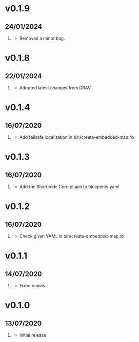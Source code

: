 # v0.1.9
## 24/01/2024

1. [](#improvement)
    * Removed a minor bug.

# v0.1.8
## 22/01/2024

1. [](#improvement)
    * Adopted latest changes from GRAV.

# v0.1.4
## 16/07/2020

1. [](#improvement)
    * Add failsafe localization in bin/create-embedded-map.rb


# v0.1.3
## 16/07/2020

1. [](#bugfix)
    * Add the Shortcode Core plugin to blueprints.yaml


# v0.1.2
## 16/07/2020

1. [](#improvement)
    * Check given YAML in bin/create-embedded-map.rb


# v0.1.1
## 14/07/2020

1. [](#bugfix)
    * Fixed names


# v0.1.0
## 13/07/2020

1. [](#new)
    * Initial release
